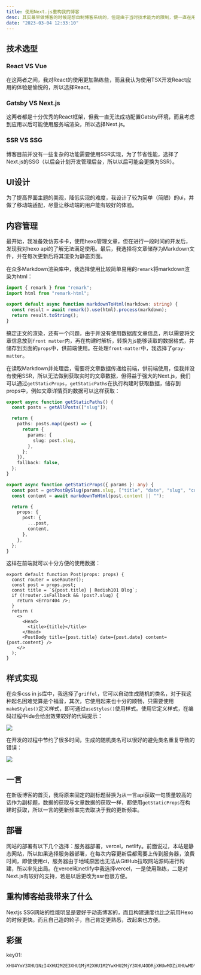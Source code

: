 ```yaml
---
title: 使用Next.js重构我的博客
desc: 其实最早做博客的时候是想自制博客系统的，但是由于当时技术能力的限制，便一直在用Hexo、Typecho等博客系统，最近抽出时间，就开始使用Next.js重构我的博客，在重构完成后便写下本文，记录下开发历程。
date: "2023-03-04 12:33:10"
---
```


## 技术选型

### React VS Vue

在这两者之间，我对React的使用更加熟练些，而且我认为使用TSX开发React应用的体验是愉悦的，所以选择React。

### Gatsby VS Next.js

这两者都是十分优秀的React框架，但我一直无法成功配置Gatsby环境，而且考虑到应用以后可能使用服务端渲染，所以选择Next.js。

### SSR VS SSG

博客目前并没有一些复杂的功能需要使用SSR实现，为了节省性能，选择了Next.js的SSG（以后会计划开发管理后台，所以以后可能会更换为SSR）。

## UI设计

为了提高界面主题的美观，降低实现的难度，我设计了较为简单（简陋）的ui，并做了移动端适配，尽量让移动端的用户能有较好的体验。

## 内容管理

最开始，我准备效仿苏卡卡，使用hexo管理文章，但在进行一段时间的开发后，发现我对hexo api的了解无法满足使用。最后，我选择将文章储存为Markdown文件，并在每次更新后将其渲染为静态页面。

在众多Markdown渲染库中，我选择使用比较简单易用的`remark`将markdown渲染为html：

```typescript
import { remark } from "remark";
import html from "remark-html";

export default async function markdownToHtml(markdown: string) {
  const result = await remark().use(html).process(markdown);
  return result.toString();
}
```

搞定正文的渲染，还有一个问题，由于并没有使用数据库文章信息，所以需要将文章信息放到`front matter`内，再在构建时解析，转换为js能够读取的数据格式，并储存到页面的`props`中，供前端使用。在处理`front-matter`中，我选择了`gray-matter`。

在读取Markdown并处理后，需要将文章数据传递给前端，供前端使用，但我并没有使用SSR，所以无法做到获取实时的文章数据，但得益于强大的Next.js，我们可以通过`getStaticProps`，`getStaticPaths`在执行构建时获取数据，储存到props中，例如文章详情页的数据可以这样获取：

```typescript
export async function getStaticPaths() {
  const posts = getAllPosts(["slug"]);

  return {
    paths: posts.map((post) => {
      return {
        params: {
          slug: post.slug,
        },
      };
    }),
    fallback: false,
  };
}

export async function getStaticProps({ params }: any) {
  const post = getPostBySlug(params.slug, ["title", "date", "slug", "content"]);
  const content = await markdownToHtml(post.content || "");

  return {
    props: {
      post: {
        ...post,
        content,
      },
    },
  };
}
```

这样在前端就可以十分方便的使用数据：

```tsx
export default function Post(props: props) {
  const router = useRouter();
  const post = props.post;
  const title = `${post.title} | Redish101 Blog`;
  if (!router.isFallback && !post?.slug) {
    return <Error404 />;
  }
  return (
    <>
      <Head>
        <title>{title}</title>
      </Head>
      <PostBody title={post.title} date={post.date} content={post.content} />
    </>
  );
}
```

## 样式实现

在众多css in js库中，我选择了`griffel`，它可以自动生成随机的类名，对于我这种起名困难党算是个福音，其次，它使用起来也十分的顺畅，只需要使用`makeStyles()`定义样式，即可通过`useStyles()`使用样式。使用它定义样式，在编码过程中ide会给出效果较好的代码提示：

![](https://jsd.onmicrosoft.cn/gh/Redish101/cdn@src/img/20230304193114.png)

在开发的过程中节约了很多时间，生成的随机类名可以很好的避免类名重复导致的错误：

![](https://jsd.onmicrosoft.cn/gh/Redish101/cdn@src/img/20230304193416.png)

## 一言

在新版博客的首页，我将原来固定的副标题替换为从一言api获取一句质量较高的话作为副标题，数据的获取与文章数据的获取一样，都使用`getStaticProps`在构建时获取，所以一言的更新频率完去取决于我的更新频率。

## 部署

网站的部署有以下几个选择：服务器部署，vercel，netlify。前面说过，本站是静态网站，所以如果选择服务器部署，在每次内容更新后都需要上传到服务器，浪费时间，即使使用ci，服务器由于地域原因也无法从GitHub拉取网站源码进行构建，所以率先出局。在vercel和netlify中我选择vercel，一是使用熟练，二是对Next.js有较好的支持，若是以后更改为ssr也很方便。

## 重构博客给我带来了什么

Nextjs SSG网站的性能明显是要好于动态博客的，而且构建速度也比之前用Hexo的时候更快。而且自己造的轮子，自己肯定更熟悉，改起来也方便。

## 彩蛋

key01:

```
XHU4YmY3XHU1NzI4XHU2M2E3XHU1MjM2XHU1M2YwXHU2MjY3XHU4ODRjXHUwMDZiXHUwMDY1XHUwMDc5XHU1MWZkXHU2NTcw
```
